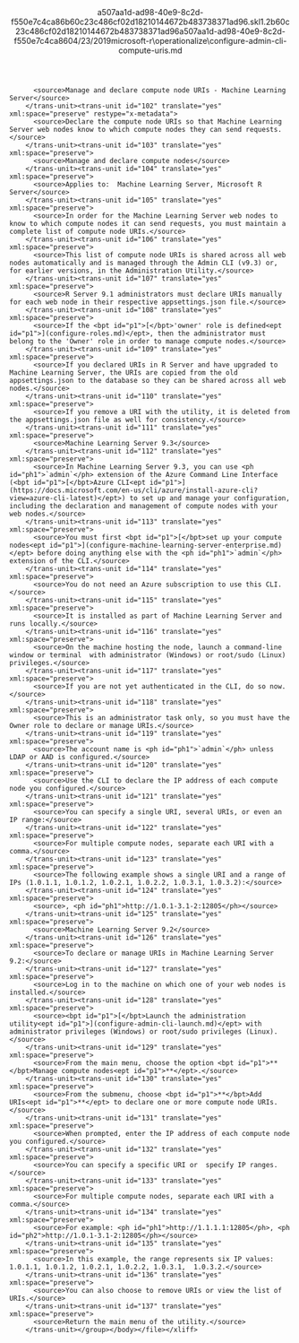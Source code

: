 <?xml version="1.0"?><xliff version="1.2" xmlns="urn:oasis:names:tc:xliff:document:1.2" xmlns:xsi="http://www.w3.org/2001/XMLSchema-instance" xsi:schemaLocation="urn:oasis:names:tc:xliff:document:1.2 xliff-core-1.2-transitional.xsd"><file datatype="xml" original="configure-admin-cli-compute-uris.md" source-language="en-US" target-language="en-US"><header><tool tool-id="mdxliff" tool-name="mdxliff" tool-version="1.0-1931010" tool-company="Microsoft" /><xliffext:skl_file_name xmlns:xliffext="urn:microsoft:content:schema:xliffextensions">a507aa1d-ad98-40e9-8c2d-f550e7c4ca86b60c23c486cf02d18210144672b483738371ad96.skl</xliffext:skl_file_name><xliffext:version xmlns:xliffext="urn:microsoft:content:schema:xliffextensions">1.2</xliffext:version><xliffext:ms.openlocfilehash xmlns:xliffext="urn:microsoft:content:schema:xliffextensions">b60c23c486cf02d18210144672b483738371ad96</xliffext:ms.openlocfilehash><xliffext:ms.sourcegitcommit xmlns:xliffext="urn:microsoft:content:schema:xliffextensions">a507aa1d-ad98-40e9-8c2d-f550e7c4ca86</xliffext:ms.sourcegitcommit><xliffext:ms.lasthandoff xmlns:xliffext="urn:microsoft:content:schema:xliffextensions">04/23/2019</xliffext:ms.lasthandoff><xliffext:ms.openlocfilepath xmlns:xliffext="urn:microsoft:content:schema:xliffextensions">microsoft-r\operationalize\configure-admin-cli-compute-uris.md</xliffext:ms.openlocfilepath></header><body><group id="content" extype="content"><trans-unit id="101" translate="yes" xml:space="preserve" restype="x-metadata">
          <source>Manage and declare compute node URIs - Machine Learning Server</source>
        </trans-unit><trans-unit id="102" translate="yes" xml:space="preserve" restype="x-metadata">
          <source>Declare the compute node URIs so that Machine Learning Server web nodes know to which compute nodes they can send requests.</source>
        </trans-unit><trans-unit id="103" translate="yes" xml:space="preserve">
          <source>Manage and declare compute nodes</source>
        </trans-unit><trans-unit id="104" translate="yes" xml:space="preserve">
          <source>Applies to:  Machine Learning Server, Microsoft R Server</source>
        </trans-unit><trans-unit id="105" translate="yes" xml:space="preserve">
          <source>In order for the Machine Learning Server web nodes to know to which compute nodes it can send requests, you must maintain a complete list of compute node URIs.</source>
        </trans-unit><trans-unit id="106" translate="yes" xml:space="preserve">
          <source>This list of compute node URIs is shared across all web nodes automatically and is managed through the Admin CLI (v9.3) or, for earlier versions, in the Administration Utility.</source>
        </trans-unit><trans-unit id="107" translate="yes" xml:space="preserve">
          <source>R Server 9.1 administrators must declare URIs manually for each web node in their respective appsettings.json file.</source>
        </trans-unit><trans-unit id="108" translate="yes" xml:space="preserve">
          <source>If the <bpt id="p1">[</bpt>'owner' role is defined<ept id="p1">](configure-roles.md)</ept>, then the administrator must belong to the 'Owner' role in order to manage compute nodes.</source>
        </trans-unit><trans-unit id="109" translate="yes" xml:space="preserve">
          <source>If you declared URIs in R Server and have upgraded to Machine Learning Server, the URIs are copied from the old appsettings.json to the database so they can be shared across all web nodes.</source>
        </trans-unit><trans-unit id="110" translate="yes" xml:space="preserve">
          <source>If you remove a URI with the utility, it is deleted from the appsettings.json file as well for consistency.</source>
        </trans-unit><trans-unit id="111" translate="yes" xml:space="preserve">
          <source>Machine Learning Server 9.3</source>
        </trans-unit><trans-unit id="112" translate="yes" xml:space="preserve">
          <source>In Machine Learning Server 9.3, you can use <ph id="ph1">`admin`</ph> extension of the Azure Command Line Interface (<bpt id="p1">[</bpt>Azure CLI<ept id="p1">](https://docs.microsoft.com/en-us/cli/azure/install-azure-cli?view=azure-cli-latest)</ept>) to set up and manage your configuration, including the declaration and management of compute nodes with your web nodes.</source>
        </trans-unit><trans-unit id="113" translate="yes" xml:space="preserve">
          <source>You must first <bpt id="p1">[</bpt>set up your compute nodes<ept id="p1">](configure-machine-learning-server-enterprise.md)</ept> before doing anything else with the <ph id="ph1">`admin`</ph> extension of the CLI.</source>
        </trans-unit><trans-unit id="114" translate="yes" xml:space="preserve">
          <source>You do not need an Azure subscription to use this CLI.</source>
        </trans-unit><trans-unit id="115" translate="yes" xml:space="preserve">
          <source>It is installed as part of Machine Learning Server and runs locally.</source>
        </trans-unit><trans-unit id="116" translate="yes" xml:space="preserve">
          <source>On the machine hosting the node, launch a command-line window or terminal  with administrator (Windows) or root/sudo (Linux) privileges.</source>
        </trans-unit><trans-unit id="117" translate="yes" xml:space="preserve">
          <source>If you are not yet authenticated in the CLI, do so now.</source>
        </trans-unit><trans-unit id="118" translate="yes" xml:space="preserve">
          <source>This is an administrator task only, so you must have the Owner role to declare or manage URIs.</source>
        </trans-unit><trans-unit id="119" translate="yes" xml:space="preserve">
          <source>The account name is <ph id="ph1">`admin`</ph> unless LDAP or AAD is configured.</source>
        </trans-unit><trans-unit id="120" translate="yes" xml:space="preserve">
          <source>Use the CLI to declare the IP address of each compute node you configured.</source>
        </trans-unit><trans-unit id="121" translate="yes" xml:space="preserve">
          <source>You can specify a single URI, several URIs, or even an IP range:</source>
        </trans-unit><trans-unit id="122" translate="yes" xml:space="preserve">
          <source>For multiple compute nodes, separate each URI with a comma.</source>
        </trans-unit><trans-unit id="123" translate="yes" xml:space="preserve">
          <source>The following example shows a single URI and a range of IPs (1.0.1.1, 1.0.1.2, 1.0.2.1, 1.0.2.2, 1.0.3.1, 1.0.3.2):</source>
        </trans-unit><trans-unit id="124" translate="yes" xml:space="preserve">
          <source>, <ph id="ph1">http://1.0.1-3.1-2:12805</ph></source>
        </trans-unit><trans-unit id="125" translate="yes" xml:space="preserve">
          <source>Machine Learning Server 9.2</source>
        </trans-unit><trans-unit id="126" translate="yes" xml:space="preserve">
          <source>To declare or manage URIs in Machine Learning Server 9.2:</source>
        </trans-unit><trans-unit id="127" translate="yes" xml:space="preserve">
          <source>Log in to the machine on which one of your web nodes is installed.</source>
        </trans-unit><trans-unit id="128" translate="yes" xml:space="preserve">
          <source><bpt id="p1">[</bpt>Launch the administration utility<ept id="p1">](configure-admin-cli-launch.md)</ept> with administrator privileges (Windows) or root/sudo privileges (Linux).</source>
        </trans-unit><trans-unit id="129" translate="yes" xml:space="preserve">
          <source>From the main menu, choose the option <bpt id="p1">**</bpt>Manage compute nodes<ept id="p1">**</ept>.</source>
        </trans-unit><trans-unit id="130" translate="yes" xml:space="preserve">
          <source>From the submenu, choose <bpt id="p1">**</bpt>Add URIs<ept id="p1">**</ept> to declare one or more compute node URIs.</source>
        </trans-unit><trans-unit id="131" translate="yes" xml:space="preserve">
          <source>When prompted, enter the IP address of each compute node you configured.</source>
        </trans-unit><trans-unit id="132" translate="yes" xml:space="preserve">
          <source>You can specify a specific URI or  specify IP ranges.</source>
        </trans-unit><trans-unit id="133" translate="yes" xml:space="preserve">
          <source>For multiple compute nodes, separate each URI with a comma.</source>
        </trans-unit><trans-unit id="134" translate="yes" xml:space="preserve">
          <source>For example: <ph id="ph1">http://1.1.1.1:12805</ph>, <ph id="ph2">http://1.0.1-3.1-2:12805</ph></source>
        </trans-unit><trans-unit id="135" translate="yes" xml:space="preserve">
          <source>In this example, the range represents six IP values: 1.0.1.1, 1.0.1.2, 1.0.2.1, 1.0.2.2, 1.0.3.1,  1.0.3.2.</source>
        </trans-unit><trans-unit id="136" translate="yes" xml:space="preserve">
          <source>You can also choose to remove URIs or view the list of URIs.</source>
        </trans-unit><trans-unit id="137" translate="yes" xml:space="preserve">
          <source>Return the main menu of the utility.</source>
        </trans-unit></group></body></file></xliff>